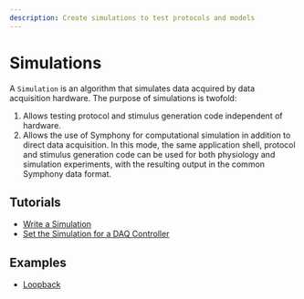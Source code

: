```yaml
---
description: Create simulations to test protocols and models
---
```


# Simulations
A `Simulation` is an algorithm that simulates data acquired by data acquisition hardware. The purpose of simulations is twofold:

1. Allows testing protocol and stimulus generation code independent of hardware.
2. Allows the use of Symphony for computational simulation in addition to direct data acquisition. In this mode, the same application shell, protocol and stimulus generation code can be used for both physiology and simulation experiments, with the resulting output in the common Symphony data format.

## Tutorials
<ul class="list-unstyled">
<li><a href="Write-a-Simulation.md">Write a Simulation</a></li>
<li><a href="Set-the-Simulation-for-a-DAQ-Controller.md">Set the Simulation for a DAQ Controller</a></li>
</ul>

## Examples
<ul class="list-unstyled">
<li><a href="https://github.com/Symphony-DAS/symphony-matlab/blob/master/src/main/matlab/%2Bsymphonyui/%2Bbuiltin/%2Bsimulations/Loopback.m">Loopback</a></li>
</ul>
